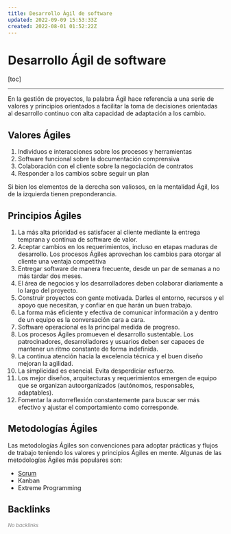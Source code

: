 ```yaml
---
title: Desarrollo Ágil de software
updated: 2022-09-09 15:53:33Z
created: 2022-08-01 01:52:22Z
---
```


# Desarrollo Ágil de software
[toc]
***
En la gestión de proyectos, la palabra Ágil hace referencia a una serie de valores y principios orientados a facilitar la toma de decisiones orientadas al desarrollo continuo con alta capacidad de adaptación a los cambio. 

## Valores Ágiles
1. Individuos e interacciones sobre los procesos y herramientas
2. Software funcional sobre la documentación comprensiva
3. Colaboración con el cliente sobre la negociación de contratos
4. Responder a los cambios sobre seguir un plan

Si bien los elementos de la derecha son valiosos, en la mentalidad Ágil, los de la izquierda tienen preponderancia.

## Principios Ágiles
1. La más alta prioridad es satisfacer al cliente mediante la entrega temprana y continua de software de valor.
2.  Aceptar cambios en los requerimientos, incluso en etapas maduras de desarrollo. Los procesos Ágiles aprovechan los cambios para otorgar al cliente una ventaja competitiva
3. Entregar software de manera frecuente, desde un par de semanas a no más tardar dos meses.
4. El área de negocios y los desarrolladores deben colaborar diariamente a lo largo del proyecto. 
5. Construir proyectos con gente motivada. Darles el entorno, recursos y el apoyo que necesitan, y confiar en que harán un buen trabajo.
6. La forma más eficiente y efectiva de comunicar información a y dentro de un equipo es la conversación cara a cara.
7. Software operacional es la principal medida de progreso.
9. Los procesos Ágiles promueven el desarrollo sustentable. Los patrocinadores, desarrolladores y usuarios deben ser capaces de mantener un ritmo constante de forma indefinida.
9. La continua atención hacia la excelencia técnica y el buen diseño mejoran la agilidad.
10. La simplicidad es esencial. Evita desperdiciar esfuerzo.
11. Los mejor diseños, arquitecturas y requerimientos emergen de equipo que se organizan autoorganizados (autónomos, responsables, adaptables).
12. Fomentar la autorreflexión constantemente para buscar ser más efectivo y ajustar el comportamiento como corresponde. 

## Metodologías Ágiles
Las metodologías Ágiles son convenciones para adoptar prácticas y flujos de trabajo teniendo los valores y principios Ágiles en mente. Algunas de las metodologías Ágiles más populares son:

- [Scrum](../../Generation%20Bootcamp/Desarrollo%20Web/Metodología%20Scrum.md)
- Kanban
- Extreme Programming

## Backlinks

<small><font color='grey'><i>No backlinks</i></font></small>